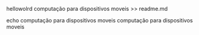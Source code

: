 hellowolrd
computação para dispositivos moveis >> readme.md

echo computação para dispositivos moveis
computação para dispositivos moveis
